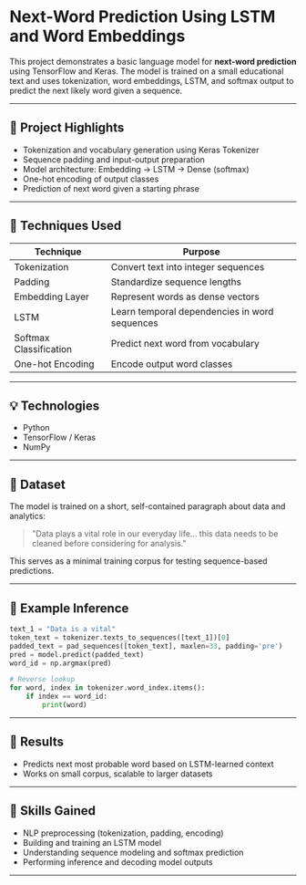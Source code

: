 # Next-Word Prediction Using LSTM and Word Embeddings

This project demonstrates a basic language model for **next-word prediction** using TensorFlow and Keras. The model is trained on a small educational text and uses tokenization, word embeddings, LSTM, and softmax output to predict the next likely word given a sequence.

---

## 📒 Project Highlights

* Tokenization and vocabulary generation using Keras Tokenizer
* Sequence padding and input-output preparation
* Model architecture: Embedding → LSTM → Dense (softmax)
* One-hot encoding of output classes
* Prediction of next word given a starting phrase

---

## 🚀 Techniques Used

| Technique              | Purpose                                       |
| ---------------------- | --------------------------------------------- |
| Tokenization           | Convert text into integer sequences           |
| Padding                | Standardize sequence lengths                  |
| Embedding Layer        | Represent words as dense vectors              |
| LSTM                   | Learn temporal dependencies in word sequences |
| Softmax Classification | Predict next word from vocabulary             |
| One-hot Encoding       | Encode output word classes                    |

---

## 💡 Technologies

* Python
* TensorFlow / Keras
* NumPy

---

## 📆 Dataset

The model is trained on a short, self-contained paragraph about data and analytics:

> "Data plays a vital role in our everyday life... this data needs to be cleaned before considering for analysis."

This serves as a minimal training corpus for testing sequence-based predictions.


---

## 🔄 Example Inference

```python
text_1 = "Data is a vital"
token_text = tokenizer.texts_to_sequences([text_1])[0]
padded_text = pad_sequences([token_text], maxlen=33, padding='pre')
pred = model.predict(padded_text)
word_id = np.argmax(pred)

# Reverse lookup
for word, index in tokenizer.word_index.items():
    if index == word_id:
        print(word)
```

---

## 🎯 Results

* Predicts next most probable word based on LSTM-learned context
* Works on small corpus, scalable to larger datasets


---

## 🧠 Skills Gained

* NLP preprocessing (tokenization, padding, encoding)
* Building and training an LSTM model
* Understanding sequence modeling and softmax prediction
* Performing inference and decoding model outputs

---


